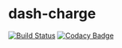 # dash-charge
[![Build Status](https://travis-ci.org/amlan20/dash-charge.svg?branch=master)](https://travis-ci.org/amlan20/dash-charge)
[![Codacy Badge](https://api.codacy.com/project/badge/Grade/de6835a66a774166a147706af800195e)](https://www.codacy.com/app/amlan20/dash-charge?utm_source=github.com&amp;utm_medium=referral&amp;utm_content=amlan20/dash-charge&amp;utm_campaign=Badge_Grade)

